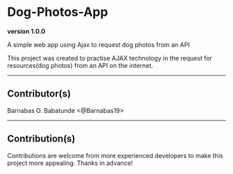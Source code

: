# Dog-Photos-App

**version 1.0.0**

A simple web app using Ajax to request dog photos from an API

This project was created to practise AJAX technology in the request for resources(dog photos) from an API on the internet.

---

## Contributor(s)

Barnabas O. Babatunde <@Barnabas19>

---

## Contribution(s)

Contributions are welcome from more experienced developers to make this project more appealing. Thanks in advance!
